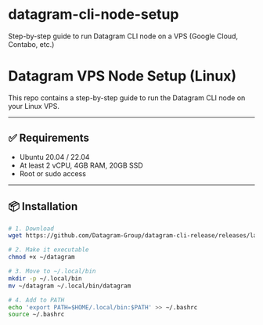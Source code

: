 # datagram-cli-node-setup
Step-by-step guide to run Datagram CLI node on a VPS (Google Cloud, Contabo, etc.)
# Datagram VPS Node Setup (Linux)

This repo contains a step-by-step guide to run the Datagram CLI node on your Linux VPS.

---

## ✅ Requirements

- Ubuntu 20.04 / 22.04
- At least 2 vCPU, 4GB RAM, 20GB SSD
- Root or sudo access

---

## 📦 Installation

```bash
# 1. Download
wget https://github.com/Datagram-Group/datagram-cli-release/releases/latest/download/datagram-cli-x86_64-linux -O ~/datagram

# 2. Make it executable
chmod +x ~/datagram

# 3. Move to ~/.local/bin
mkdir -p ~/.local/bin
mv ~/datagram ~/.local/bin/datagram

# 4. Add to PATH
echo 'export PATH=$HOME/.local/bin:$PATH' >> ~/.bashrc
source ~/.bashrc
